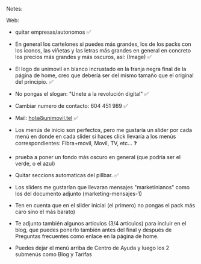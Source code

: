 Notes:

Web:
- quitar empresas/autonomos ✅
- En general los cartelones si puedes más grandes, los de los packs con los iconos, las viñetas y las letras más grandes en general en concreto los precios más grandes y más oscuros, así: (Image) ✅
- El logo de unimovil en blanco incrustado en la franja negra final de la página de home, creo que debería ser del mismo tamaño que el original del principio. ✅ 
- No pongas el slogan: "Unete a la revolución digital" ✅
- Cambiar numero de contacto: 604 451 989 ✅
- Mail: hola@unimovil.tel ✅

- Los menús de inicio son perfectos, pero me gustaría un slider por cada menú en donde en cada slider si haces click llevaría a los menús correspondientes: Fibra+movil, Movil, TV, etc... ❓

- prueba a poner un fondo más oscuro en general (que podría ser el verde, o el azul) 

- Quitar seccions automaticas del pillbar. ✅

- Los sliders me gustarían que llevaran mensajes "marketinianos" como los del documento adjunto (marketing-mensajes-1) 

- Ten en cuenta que en el slider inicial (el primero) no pongas el pack más caro sino el más barato)

- Te adjunto también algunos artículos (3/4 artículos) para incluir en el blog, que puedes ponerlo también antes del final y después de Preguntas frecuentes como enlace en la página de home.

- Puedes dejar el menú arriba de Centro de Ayuda y luego los 2 submenús como Blog y Tarifas
